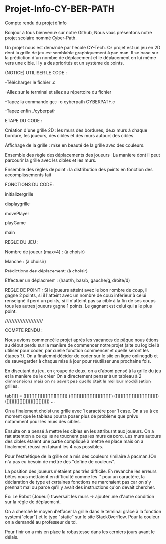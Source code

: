 # Projet-Info-CY-BER-PATH

Compte rendu du projet d'info 

Bonjour à tous bienvenue sur notre Github, Nous vous présentons notre projet scolaire nommé Cyber-Path.

Un projet nous est demandé par l'école CY-Tech. 
Ce projet est un jeu en 2D dont la grille de jeu est semblable graphiquement à pac man.
Il se base sur la prédiction d'un nombre de déplacement et le déplacement en lui même vers une cible. 
Il y a des priorités et un système de points.

(NOTICE) UTILISER LE CODE :

-Télécharger le fichier .c

-Allez sur le terminal et allez au répertoire du fichier

-Tapez la commande gcc -o cyberpath CYBERPATH.c

-Tapez enfin ./cyberpath


ETAPE DU CODE :

Création d'une grille 2D : les murs des bordures, deux murs à chaque bordure, les joueurs, des cibles et des murs autours des cibles.  

Affichage de la grille : mise en beauté de la grille avec des couleurs.

Ensemble des règle des déplacements des joueurs : La manière dont il peut parcourir la grille avec les cibles et les murs.

Ensemble des règles de point : la distribution des points en fonction des accomplissements fait


FONCTIONS DU CODE :

initializergrille

displaygrille

movePlayer

playGame

main


REGLE DU JEU :

Nombre de joueur (max=4) : (à choisir)

Manche : (à choisir)

Prédictions des déplacement: (à choisir)

Effectuer un déplacment : (haut/h, bas/b, gauche/g, droite/d)

REGLE DE POINT : Si le joueurs atteint avec le bon nombre de coup, il gagne 2 points, si il l'atteint avec un nombre de coup inférieur à celui renseigné il perd un points, si il n'atteint pas sa cible à la fin de ses coups tous les autres joueurs gagne 1 points. Le gagnant est celui qui a le plus point.



////////////////////////


COMPTE RENDU :


Nous avions commencé le projet après les vacances de pâque nous étions au début perdu sur la manière de commencer notre projet 
(site ou logiciel à utiliser pour coder, par quelle fonction commencer et quelle seront les étapes ?).
On a finalemnt décider de coder sur le site en ligne onlinegdb et de sauvegarder à chaque mise à jour pour réutiliser une prochaine fois.

En discutant du jeu, en groupe de deux, on a d'abord pensé à la grille du jeu et la manière de le créer.
On a directement penser à un tableau à 2 dimmensions mais on ne savait pas quelle était la meilleur modélisation grilles.

tab[][]    =    ([][][][][][][][][][][][][])
		            ([][][][][][][][][][][][][])
		            ([][][][][][][][][][][][][])
		            ([][][][][][][][][][][][][])
		            ...

On a finalement choisi une grille avec 1 caractère pour 1 case.
On a su à ce moment que le tableau pourra poser plus de problème que prévu notamment pour les murs des cibles.


Ensuite on a pensé à mettre les cibles en les attribuant aux joueurs. On a fait attention à ce qu'ils ne touchent pas les murs du bord.
Les murs autours des cibles étaient une partie compliqué à mettre en place mais on a finalement réussi en faisant les 4 cas possibles.



Pour l'esthétique de la grille on a mis des couleurs similaire à pacman.(On n'a pas eu besoin de mettre des "define de couleurs". 

La position des joueurs n'étaient pas très difficile.
En revanche les erreurs bêtes nous mettaient en difficulté comme les '' pour un caractère, la déclaration de type et certaines fonctions ne marchaient pas car on s'y prennait mal ou
parce qu'il y avait des instructions qu'on devait chercher.

Ex: Le Robot (Joueur) traversait les murs -> ajouter une d'autre condition sur la règle de déplacment.

On a cherché le moyen d'effacer la grille dans le terminal grâce à la fonction system("clear") et le type "static" sur le site StackOverflow.
Pour la couleur on a demandé au professeur de td.

Pour finir on a mis en place la robustesse dans les derniers jours avant le délais.
